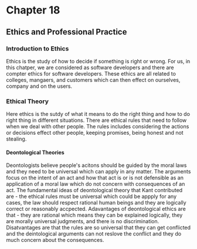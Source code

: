 # Chapter 18
## Ethics and Professional Practice
### Introduction to Ethics
 Ethics is the study of how to decide if something is right or wrong. For us, in this chatper, we are considered as software developers and there are compter ethics for software developers. These ethics are all related to colleges, mangaers, and customers which can then effect on ourselves, company and on the users.
### Ethical Theory
 Here ethics is the sutdy of what it means to do the right thing and how to do right thing in different situations. There are ethical rules that need to follow when we deal with other people. The rules includes considering the actions or decisions effect other people, keeping promises, being honest and not stealing. 
#### Deontological Theories
 Deontologists believe people's acitons should be guided by the moral laws and they need to be universal which can apply in any matter. The arguments focus on the intent of an act and how that act is or is not defensible as an application of a moral law which do not concern with consequences of an act.
 The fundamental ideas of deontological theory that Kant contributed are - the ethical rules must be universal which could be appply for any cases, the law should respect rational human beings and they are logically correct or reasonably accpected.
 Adavantages of deontological ethics are that - they are rational which means they can be explained logically, they are morally universal judgments, and there is no discrimination.
 Disatvantages are that the rules are so universal that they can get conflicted and the deintological arguments can not reslove the conflict and they do much concern about the consequences.
